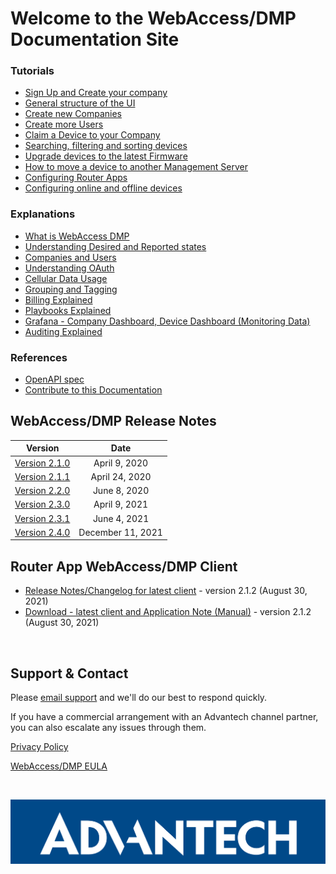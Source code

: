# Welcome to the WebAccess/DMP Documentation Site

### Tutorials
* [Sign Up and Create your company](/tutorials/sign-up.md)
* [General structure of the UI](/tutorials/ui-general-structure.md)
* [Create new Companies](/tutorials/create-company.md)
* [Create more Users](/tutorials/create-users.md)
* [Claim a Device to your Company](/tutorials/claim-device.md)
* [Searching, filtering and sorting devices](/tutorials/search-filter-sort-devices.md)
* [Upgrade devices to the latest Firmware](/tutorials/upgrade-fw.md)
* [How to move a device to another Management Server](/how-tos/move-a-device.md)
* [Configuring Router Apps](/tutorials/configuring-router-apps.md)
* [Configuring online and offline devices](/tutorials/configuring-devices.md)

### Explanations
* [What is WebAccess DMP](/explanations-discussions/what-is-webaccess-dmp.md)
* [Understanding Desired and Reported states](/explanations-discussions/desired-reported-states.md)
* [Companies and Users](/explanations-discussions/companies-and-users.md)
* [Understanding OAuth](/explanations-discussions/understanding-oauth.md)
* [Cellular Data Usage](/explanations-discussions/data-usage.md)
* [Grouping and Tagging](/explanations-discussions/Grouping-and-tagging.md)
* [Billing Explained](/explanations-discussions/billing.md)
* [Playbooks Explained](/explanations-discussions/playbooks.md)
* [Grafana - Company Dashboard, Device Dashboard (Monitoring Data)](/explanations-discussions/grafana.md)
* [Auditing Explained](/explanations-discussions/auditing.md)

### References
* [OpenAPI spec](https://api.wadmp.com/#!/apis/cc753663-54c3-447a-b536-6354c3047ae6/detail)
* [Contribute to this Documentation](/contribute.md)

## WebAccess/DMP Release Notes

|                    Version                   |        Date       |
| :------------------------------------------: | :---------------: |
| [Version 2.1.0](/release_notes/2.1.0.md)     | April 9, 2020    |
| [Version 2.1.1](/release_notes/2.1.1.md)     | April 24, 2020   |
| [Version 2.2.0](/release_notes/2.2.0.md)     | June 8, 2020     |
| [Version 2.3.0](/release_notes/2.3.0.md)     | April 9, 2021     |
| [Version 2.3.1](/release_notes/2.3.1.md)     | June 4, 2021     |
| [Version 2.4.0](/release_notes/2.4.0.md)     | December 11, 2021     |

## Router App WebAccess/DMP Client

* [Release Notes/Changelog for latest client](/client/release_notes.md) - version 2.1.2 (August 30, 2021)
* [Download - latest client and Application Note (Manual)](https://icr.advantech.cz/products/software/user-modules#webaccessdmp-client) - version 2.1.2 (August 30, 2021)


&nbsp;  


## Support & Contact

Please [email support](mailto:wadmp@advantech.com) and we'll do our best to respond quickly.

If you have a commercial arrangement with an Advantech channel partner, you can also escalate any issues through them. 

[Privacy Policy](/privacy-policy.md)

[WebAccess/DMP EULA](/eula.md)

&nbsp;  

![Advantech logo](/images/advantech.png "Advantech")
